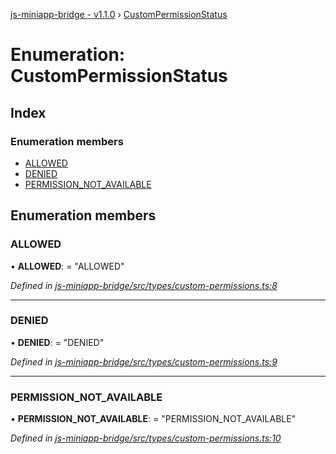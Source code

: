 [js-miniapp-bridge - v1.1.0](../README.md) › [CustomPermissionStatus](custompermissionstatus.md)

# Enumeration: CustomPermissionStatus

## Index

### Enumeration members

* [ALLOWED](custompermissionstatus.md#allowed)
* [DENIED](custompermissionstatus.md#denied)
* [PERMISSION_NOT_AVAILABLE](custompermissionstatus.md#permission_not_available)

## Enumeration members

###  ALLOWED

• **ALLOWED**: = "ALLOWED"

*Defined in [js-miniapp-bridge/src/types/custom-permissions.ts:8](https://github.com/rakutentech/js-miniapp/blob/05cfcd6/js-miniapp-bridge/src/types/custom-permissions.ts#L8)*

___

###  DENIED

• **DENIED**: = "DENIED"

*Defined in [js-miniapp-bridge/src/types/custom-permissions.ts:9](https://github.com/rakutentech/js-miniapp/blob/05cfcd6/js-miniapp-bridge/src/types/custom-permissions.ts#L9)*

___

###  PERMISSION_NOT_AVAILABLE

• **PERMISSION_NOT_AVAILABLE**: = "PERMISSION_NOT_AVAILABLE"

*Defined in [js-miniapp-bridge/src/types/custom-permissions.ts:10](https://github.com/rakutentech/js-miniapp/blob/05cfcd6/js-miniapp-bridge/src/types/custom-permissions.ts#L10)*
